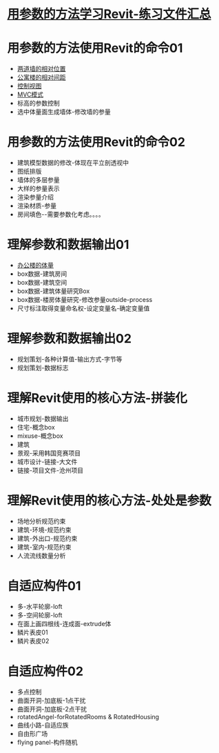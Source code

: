# [用参数的方法学习Revit-练习文件汇总](http://pan.baidu.com/s/1pJ1LiT9) #


# 用参数的方法使用Revit的命令01 #
- [两道墙的相对位置](http://pan.baidu.com/s/1kTnGmd5)
- [公寓楼的相对间距](http://pan.baidu.com/s/1qWurF32)
- [控制视图](http://pan.baidu.com/s/1o6uvHP4)
- [MVC模式](http://pan.baidu.com/s/1ntkUv4t)
- 标高的参数控制
- 选中体量面生成墙体-修改墙的参量

# 用参数的方法使用Revit的命令02 #
- 建筑模型数据的修改-体现在平立剖透视中
- 图纸排版
- 墙体的多层参量
- 大样的参量表示
- 渲染参量介绍
- 渲染材质-参量
- 房间填色--需要参数化考虑。。。。

# 理解参数和数据输出01 #
- [办公楼的体量](http://pan.baidu.com/s/1ntkUv4t)
- box数据-建筑房间
- box数据-建筑空间
- box数据-建筑体量研究Box
- box数据-楼房体量研究-修改参量outside-process
- 尺寸标注取得变量命名权-设定变量名-确定变量值

# 理解参数和数据输出02 #
- 规划策划-各种计算值-输出方式-字节等
- 规划策划-数据标志

# 理解Revit使用的核心方法-拼装化 #
- 城市规划-数据输出
- 住宅-概念box
- mixuse-概念box
- 建筑
- 景观-采用韩国竞赛项目
- 城市设计-链接-大文件
- 链接-项目文件-沧州项目

# 理解Revit使用的核心方法-处处是参数 #
- 场地分析规范约束
- 建筑-环境-规范约束
- 建筑-外出口-规范约束
- 建筑-室内-规范约束
- 人流流线数量分析

# 自适应构件01 #
- 多-水平轮廓-loft
- 多-空间轮廓-loft
- 在面上画四根线-连成面-extrude体
- 鳞片表皮01
- 鳞片表皮02

# 自适应构件02 #
- 多点控制
- 曲面开洞-加底板-1点干扰
- 曲面开洞-加底板-2点干扰
- rotatedAngel-forRotatedRooms & RotatedHousing
- 曲线小路-自适应族
- 自由形广场
- flying panel-构件随机







